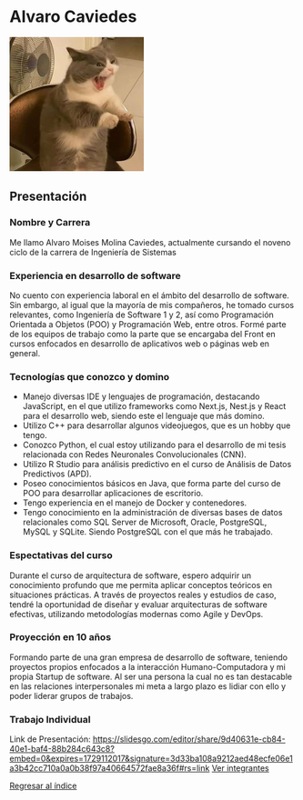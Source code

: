 # Alvaro Caviedes

![Alvaro Caviedes](alvaro.png)

## Presentación

### Nombre y Carrera
Me llamo Alvaro Moises Molina Caviedes, actualmente cursando el noveno ciclo de la carrera de Ingeniería de Sistemas

### Experiencia en desarrollo de software
No cuento con experiencia laboral en el ámbito del desarrollo de software. Sin embargo, al igual que la mayoría de mis compañeros, he tomado cursos relevantes, como Ingeniería de Software 1 y 2, así como Programación Orientada a Objetos (POO) y Programación Web, entre otros. Formé parte de los equipos de trabajo como la parte que se encargaba del Front en cursos enfocados en desarrollo de aplicativos web o páginas web en general.

### Tecnologías que conozco y domino
- Manejo diversas IDE y lenguajes de programación, destacando JavaScript, en el que utilizo frameworks como Next.js, Nest.js y React para el desarrollo web, siendo este el lenguaje que más domino.
- Utilizo C++ para desarrollar algunos videojuegos, que es un hobby que tengo.
- Conozco Python, el cual estoy utilizando para el desarrollo de mi tesis relacionada con Redes Neuronales Convolucionales (CNN).
- Utilizo R Studio para análisis predictivo en el curso de Análisis de Datos Predictivos (APD).
- Poseo conocimientos básicos en Java, que forma parte del curso de POO para desarrollar aplicaciones de escritorio.
- Tengo experiencia en el manejo de Docker y contenedores.
- Tengo conocimiento en la administración de diversas bases de datos relacionales como SQL Server de Microsoft, Oracle, PostgreSQL, MySQL y SQLite. Siendo PostgreSQL con el que más he trabajado.

### Espectativas del curso
Durante el curso de arquitectura de software, espero adquirir un conocimiento profundo que me permita aplicar conceptos teóricos en situaciones prácticas. A través de proyectos reales y estudios de caso, tendré la oportunidad de diseñar y evaluar arquitecturas de software efectivas, utilizando metodologías modernas como Agile y DevOps. 

### Proyección en 10 años
Formando parte de una gran empresa de desarrollo de software, teniendo proyectos propios enfocados a la interacción Humano-Computadora y mi propia Startup de software. Al ser una persona la cual no es tan destacable en las relaciones interpersonales mi meta a largo plazo es lidiar con ello y poder liderar grupos de trabajos.


### Trabajo Individual
Link de Presentación:  https://slidesgo.com/editor/share/9d40631e-cb84-40e1-baf4-88b284c643c8?embed=0&expires=1729112017&signature=3d33ba108a9212aed48ecfe06e1a3b42cc710a0a0b38f97a40664572fae8a36f#rs=link
[Ver integrantes](../integrantes.md)

[Regresar al índice](../../README.md)

